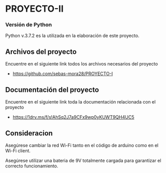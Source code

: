 # PROYECTO-II


### Versión de Python

Python v.3.7.2 es la utilizada en la elaboración de este proyecto.


## Archivos del proyecto 
 
 Encuentre en el siguiente link todos los archivos necesarios del proyecto
 
 * https://github.com/sebas-mora28/PROYECTO-I

## Documentación del proyecto

Encuentre en el siguiente link toda la documentación relacionada con el proyecto

* https://1drv.ms/f/s!AhSq2J7a9CFx9wp0yKUWT9QH4UC5


## Consideracion

Asegúrese cambiar la red Wi-Fi tanto en el código de arduino como en el Wi-Fi client. 

Asegúrese utilizar una bateria de 9V totalmente cargada para garantizar el correcto funcionamiento. 

